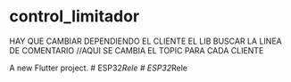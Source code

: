 # control_limitador

HAY QUE CAMBIAR DEPENDIENDO EL CLIENTE EL LIB BUSCAR LA LINEA DE COMENTARIO
//AQUI SE CAMBIA EL TOPIC PARA CADA CLIENTE

A new Flutter project.
#   E S P 3 2 _ R e l e  
 #   E S P 3 2 _ R e l e  
 